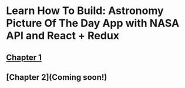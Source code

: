 # Learn How To Build: Astronomy Picture Of The Day App with NASA API and React + Redux

## [Chapter 1](https://codeburst.io/learn-how-to-build-astronomy-picture-of-the-day-app-with-nasa-api-and-react-redux-e462ef0c806c)

## [Chapter 2](Coming soon!)


